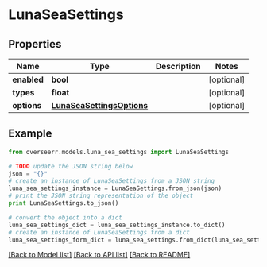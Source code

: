# LunaSeaSettings


## Properties
Name | Type | Description | Notes
------------ | ------------- | ------------- | -------------
**enabled** | **bool** |  | [optional] 
**types** | **float** |  | [optional] 
**options** | [**LunaSeaSettingsOptions**](LunaSeaSettingsOptions.md) |  | [optional] 

## Example

```python
from overseerr.models.luna_sea_settings import LunaSeaSettings

# TODO update the JSON string below
json = "{}"
# create an instance of LunaSeaSettings from a JSON string
luna_sea_settings_instance = LunaSeaSettings.from_json(json)
# print the JSON string representation of the object
print LunaSeaSettings.to_json()

# convert the object into a dict
luna_sea_settings_dict = luna_sea_settings_instance.to_dict()
# create an instance of LunaSeaSettings from a dict
luna_sea_settings_form_dict = luna_sea_settings.from_dict(luna_sea_settings_dict)
```
[[Back to Model list]](../README.md#documentation-for-models) [[Back to API list]](../README.md#documentation-for-api-endpoints) [[Back to README]](../README.md)


